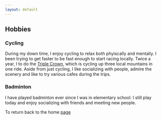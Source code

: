 ```yaml
---
layout: default
---
```


## Hobbies

### Cycling 

During my down time, I enjoy cycling to relax both phyiscally and mentally. I been trying to get faster to be fast enough to start racing locally. 
Twice a year, I to do the [Triple Crown](https://triplecrownforheart.ca/route), which is cycling up three local mountains in one ride.
Aside from just cycling, I like socializing with people, admire the scenery and like to try various cafes during the trips.

### Badminton

I have played badminton ever since I was in elementary school. I still play today and enjoy socializing with friends and meeting new people.

To return back to the home [page](./)

